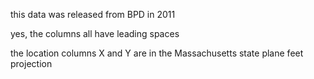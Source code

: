 this data was released from BPD in 2011

yes, the columns all have leading spaces

the location columns X and Y are in the Massachusetts state plane feet projection
